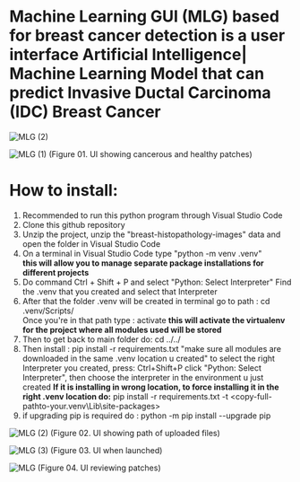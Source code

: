 # Machine Learning GUI (MLG) based for breast cancer detection is a user interface Artificial Intelligence| Machine Learning Model that can predict Invasive Ductal Carcinoma (IDC) Breast Cancer

![MLG (2)](https://github.com/adequitATSSU/Machine-Learning-GUI-based-for-breast-cancer-detection/blob/main/program_screenshots/Screenshot%20(2397).png)

![MLG (1)](https://user-images.githubusercontent.com/77852190/191778979-2f251539-1f36-4b57-967c-a4c7d45f9be3.png)
(Figure 01. UI showing cancerous and healthy patches)

# How to install:
1. Recommended to run this python program through Visual Studio Code
2. Clone this github repository 
3. Unzip the project, unzip the "breast-histopathology-images" data and open the folder in Visual Studio Code
4. On a terminal in Visual Studio Code type "python -m venv .venv"  
**this will allow you to manage separate package installations for different projects**
5. Do command Ctrl + Shift + P and select "Python: Select Interpreter" Find the .venv 
that you created and select that Interpreter
6. After that the folder .venv will be created
in terminal go to path :   cd .venv/Scripts/    
Once you're in that path type :   activate
**this will activate the virtualenv for the project where all modules used will be stored**
7. Then to get back to main folder do: cd ../../      
8. Then install : pip install -r requirements.txt   "make sure all modules are downloaded in the same .venv location u created"
to select the right Interpreter you created, press: Ctrl+Shift+P click "Python: Select Interpreter", then choose the interpreter in the environment u just created
**If it is installing in wrong location, to force installing it in the right .venv location do:**
pip install -r requirements.txt -t <copy-full-pathto-your\.venv\Lib\site-packages>
9. if upgrading pip is required do : python -m pip install --upgrade pip


![MLG (2)](https://user-images.githubusercontent.com/77852190/191779136-88650029-ff08-4311-93fc-2450cb7dd046.png)
(Figure 02. UI showing path of uploaded files)

![MLG (3)](https://user-images.githubusercontent.com/77852190/191779176-c2c03ef6-8ad8-410d-8fbc-a09e2e15cd5a.png)
(Figure 03. UI when launched)

![MLG](https://user-images.githubusercontent.com/77852190/191781528-1b00e8a4-eebf-4c11-840c-12eca9a1a963.png)
(Figure 04. UI reviewing patches)

